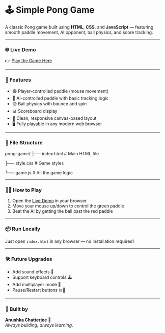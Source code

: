 # 🕹️ Simple Pong Game

A classic Pong game built using **HTML**, **CSS**, and **JavaScript** — featuring smooth paddle movement, AI opponent, ball physics, and score tracking.

---

### 🌐 Live Demo

👉 [Play the Game Here](https://canushka.github.io/pong/)

---

### 🚀 Features

- 🟢 Player-controlled paddle (mouse movement)
- 🔴 AI-controlled paddle with basic tracking logic
- 🟡 Ball physics with bounce and spin
- 📊 Scoreboard display
- 🎨 Clean, responsive canvas-based layout
- 🖥️ Fully playable in any modern web browser

---

### 📁 File Structure

pong-game/
├── index.html       # Main HTML file

├── style.css        # Game styles

└── game.js          # All the game logic


---

### 🧑‍💻 How to Play

1. Open the [Live Demo](https://canushka.github.io/pong/) in your browser
2. Move your mouse up/down to control the green paddle
3. Beat the AI by getting the ball past the red paddle

---

### 📦 Run Locally

Just open `index.html` in any browser — no installation required!

---

### 🛠 Future Upgrades

- Add sound effects 🎵  
- Support keyboard controls 🕹️  
- Add multiplayer mode 👫  
- Pause/Restart buttons ⏸️🔁

---

### 🧠 Built by

**Anushka Chatterjee** 💜  
_Always building, always learning._


